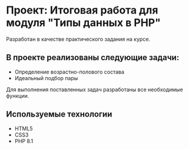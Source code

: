 # Проект: Итоговая работа для модуля "Типы данных в PHP"

Разработан в качестве практического задания на курсе.

## В проекте реализованы следующие задачи: 

* Определение возрастно-полового состава
* Идеальный подбор пары

Для выполнения поставленных задач разработаны все необходимые функции.

## Используемые технологии

* HTML5
* CSS3 
* PHP 8.1